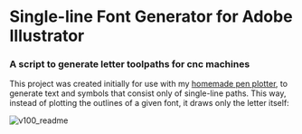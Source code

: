 # Single-line Font Generator for Adobe Illustrator
### A script to generate letter toolpaths for cnc machines

This project was created initially for use with my [homemade pen plotter](https://www.instagram.com/cepheicephei/), to generate text and symbols that consist only of single-line paths. This way, instead of plotting the outlines of a given font, it draws only the letter itself:

![v100_readme](https://user-images.githubusercontent.com/64333959/170783868-570152a8-594c-4c22-9d73-5a126d603917.png)
